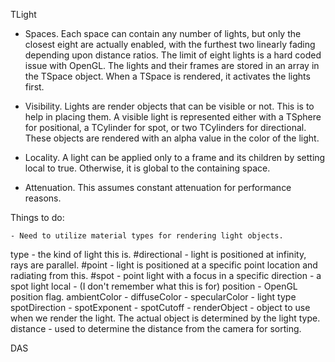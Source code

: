 TLight

- Spaces. Each space can contain any number of lights, but only the closest eight are actually enabled, with the furthest two linearly fading depending upon distance ratios. The limit of eight lights is a hard coded issue with OpenGL. The lights and their frames are stored in an array in the TSpace object. When a TSpace is rendered, it activates the lights first.

- Visibility. Lights are render objects that can be visible or not. This is to help in placing them. A visible light is represented either with a TSphere for positional, a TCylinder for spot, or two TCylinders for directional. These objects are rendered with an alpha value in the color of the light. 

- Locality. A light can be applied only to a frame and its children by setting local to true. Otherwise, it is global to the containing space.

- Attenuation. This assumes constant attenuation for performance reasons.


Things to do:

	- Need to utilize material types for rendering light objects.

type - the kind of light this is.
	#directional - light is positioned at infinity, rays are parallel.
	#point - light is positioned at a specific point location and radiating from this.
	#spot - point light with a focus in a specific direction - a spot light
local - (I don't remember what this is for)
position - OpenGL position flag.
ambientColor - 
diffuseColor - 
specularColor -		light type
spotDirection - 
spotExponent -
spotCutoff -
renderObject - object to use when we render the light. The actual object is determined by the light type.
distance - used to determine the distance from the camera for sorting.

DAS